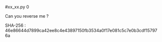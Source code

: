 #xx_xx.py
0

Can you reverse me ?

SHA-256 : 46e86644d7899ca42ee8c4e43897150fb3534a0f17e081c5c7e0b3cdf157976a

